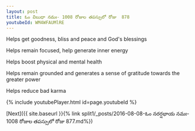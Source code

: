 ```yaml
---
layout: post
title: ఓం విబుధా నమః- 1008 రోజుల తపస్సులో రోజు  878
youtubeId: WM4WFAUMlRE
---
```

 
 
Helps get goodness, bliss and peace and God's blessings
 
Helps remain focused, help generate inner energy 
 
Helps boost physical and mental health 
 
Helps remain grounded and generates a sense of gratitude towards the greater power 
 
Helps reduce bad karma
 
 
 
 


{% include youtubePlayer.html id=page.youtubeId %}
 
[Next]({{ site.baseurl }}{% link  split1/_posts/2016-08-08-ఓం నరర్షభాయ నమః- 1008 రోజుల తపస్సులో రోజు  877.md%})
 
